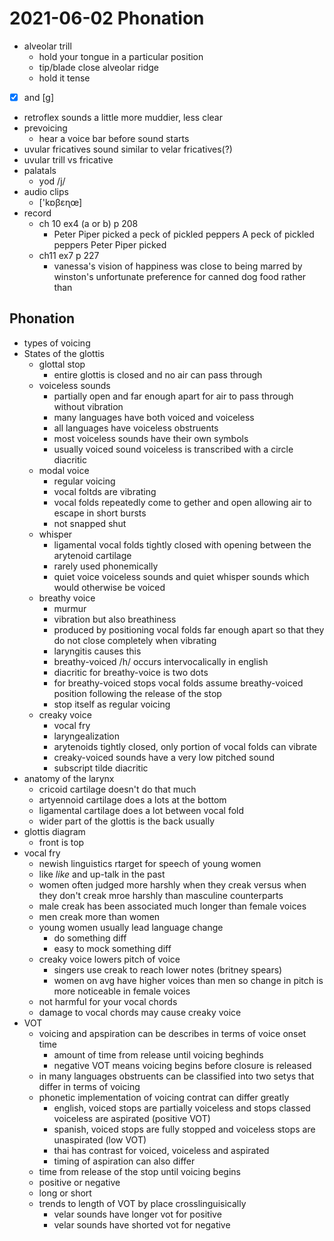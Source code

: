 # 2021-06-02 Phonation 

* alveolar trill
  * hold your tongue in a particular position
  * tip/blade close alveolar ridge
  * hold it tense
* [x] and [g] 
* retroflex sounds a little more muddier, less clear
* prevoicing
  * hear a voice bar before sound starts
* uvular fricatives sound similar to velar fricatives(?)
* uvular trill vs fricative
* palatals
  * yod /j/
* audio clips
  * ['kɒβɛɳœ]
* record
  * ch 10 ex4 (a or b) p 208
    * Peter Piper picked a peck of pickled peppers A peck of pickled peppers Peter Piper picked
  * ch11 ex7 p 227
    * vanessa's vision of happiness was close to being marred by winston's unfortunate preference for canned dog food rather than

## Phonation
* types of voicing
* States of the glottis
  * glottal stop
    * entire glottis is closed and no air can pass through
  * voiceless sounds
    * partially open and far enough apart for air to pass through without vibration
    * many languages have both voiced and voiceless
    * all languages have voiceless obstruents
    * most voiceless sounds have their own symbols
    * usually voiced sound voiceless is transcribed with a circle diacritic
  * modal voice
    * regular voicing
    * vocal foltds are vibrating
    * vocal folds repeatedly come to gether and open allowing air to escape in short bursts
    * not snapped shut
  * whisper
    * ligamental vocal folds tightly closed with opening between the arytenoid cartilage
    * rarely used phonemically
    * quiet voice voiceless sounds and quiet whisper sounds which would otherwise be voiced
  * breathy voice
    * murmur
    * vibration but also breathiness
    * produced by positioning vocal folds far enough apart so that they do not close completely when vibrating
    * laryngitis causes this
    * breathy-voiced /h/ occurs intervocalically in english
    * diacritic for breathy-voice is two dots
    * for breathy-voiced stops vocal folds assume breathy-voiced position following the release of the stop 
    * stop itself as regular voicing
  * creaky voice
    * vocal fry
    * laryngealization
    * arytenoids tightly closed, only portion of vocal folds can vibrate
    * creaky-voiced sounds have a very low pitched sound
    * subscript tilde diacritic
* anatomy of the larynx
  * cricoid cartilage doesn't do that much
  * artyennoid cartilage does a lots at the bottom
  * ligamental cartilage does a lot between vocal fold
  * wider part of the glottis is the back usually
* glottis diagram 
  * front is top
* vocal fry
  * newish linguistics rtarget for speech of young women
  * like *like* and up-talk in the past
  * women often judged more harshly when they creak versus when they don't creak mroe harshly than masculine counterparts
  * male creak has been associated much longer than female voices
  * men creak more than women
  * young women usually lead language change
    * do something diff
    * easy to mock something diff
  * creaky voice lowers pitch of voice
    * singers use creak to reach lower notes (britney spears)
    * women on avg have higher voices than men so change in pitch is more noticeable in female voices
  * not harmful for your vocal chords
  * damage to vocal chords may cause creaky voice
* VOT
  * voicing and apspiration can be describes in terms of voice onset time
    * amount of time from release until voicing beghinds
    * negative VOT means voicing begins before closure is released
  * in many languages obstruents can be classified into two setys that differ in terms of voicing
  * phonetic implementation of voicing contrat can differ greatly
    * english, voiced stops are partially voiceless and stops classed voiceless are aspirated (positive VOT)
    * spanish, voiced stops are fully stopped and voiceless stops are unaspirated (low VOT)
    * thai has contrast for voiced, voiceless and aspirated
    * timing of aspiration can also differ
  * time from release of the stop until voicing begins
  * positive or negative
  * long or short
  * trends to length of VOT by place crosslinguisically
    * velar sounds have longer vot for positive
    * velar sounds have shorted vot for negative